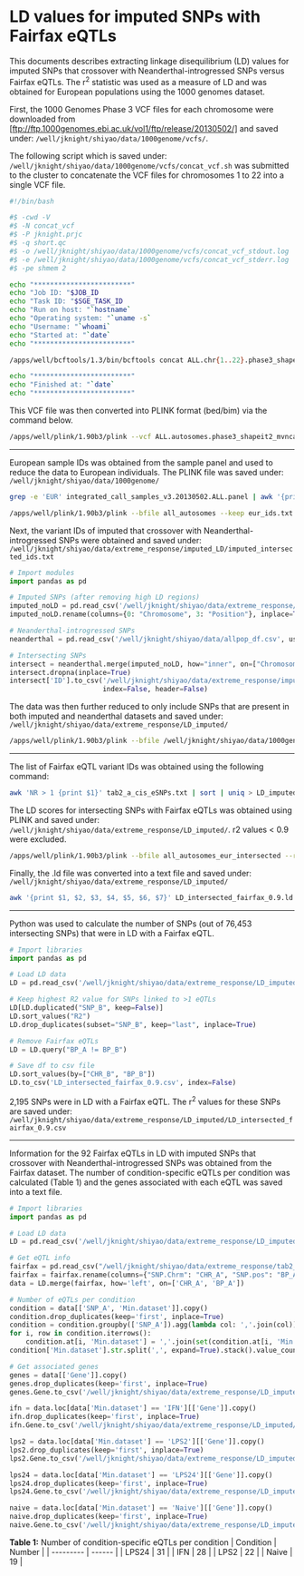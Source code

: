 # LD values for imputed SNPs with Fairfax eQTLs

This documents describes extracting linkage disequilibrium (LD) values for imputed SNPs that crossover with Neanderthal-introgressed SNPs versus Fairfax eQTLs. The r<sup>2</sup> statistic was used as a measure of LD and was obtained for European populations using the 1000 genomes dataset.

First, the 1000 Genomes Phase 3 VCF files for each chromosome were downloaded from [ftp://ftp.1000genomes.ebi.ac.uk/vol1/ftp/release/20130502/] and saved under: `/well/jknight/shiyao/data/1000genome/vcfs/`.

The following script which is saved under: `/well/jknight/shiyao/data/1000genome/vcfs/concat_vcf.sh` was submitted to the cluster to concatenate the VCF files for chromosomes 1 to 22 into a single VCF file.

```bash
#!/bin/bash

#$ -cwd -V
#$ -N concat_vcf
#$ -P jknight.prjc
#$ -q short.qc
#$ -o /well/jknight/shiyao/data/1000genome/vcfs/concat_vcf_stdout.log
#$ -e /well/jknight/shiyao/data/1000genome/vcfs/concat_vcf_stderr.log
#$ -pe shmem 2

echo "************************"
echo "Job ID: "$JOB_ID
echo "Task ID: "$SGE_TASK_ID
echo "Run on host: "`hostname`
echo "Operating system: "`uname -s`
echo "Username: "`whoami`
echo "Started at: "`date`
echo "************************"

/apps/well/bcftools/1.3/bin/bcftools concat ALL.chr{1..22}.phase3_shapeit2_mvncall_integrated_v5a.20130502.genotypes.vcf.gz -Oz -o  ALL.autosomes.phase3_shapeit2_mvncall_integrated_v5a.20130502.genotypes.vcf.gz

echo "************************"
echo "Finished at: "`date`
echo "************************"
```

This VCF file was then converted into PLINK format (bed/bim) via the command below.

```bash
/apps/well/plink/1.90b3/plink --vcf ALL.autosomes.phase3_shapeit2_mvncall_integrated_v5a.20130502.genotypes.vcf.gz --make-bed --out ../all_autosomes
```

---

European sample IDs was obtained from the sample panel and used to reduce the data to European individuals. The PLINK file was saved under: `/well/jknight/shiyao/data/1000genome/`

```bash
grep -e 'EUR' integrated_call_samples_v3.20130502.ALL.panel | awk '{print $1, $1}' > ../eur_ids.txt

/apps/well/plink/1.90b3/plink --bfile all_autosomes --keep eur_ids.txt --make-bed --out all_autosomes_eur
```

Next, the variant IDs of imputed that crossover with Neanderthal-introgressed SNPs were obtained and saved under: `/well/jknight/shiyao/data/extreme_response/imputed_LD/imputed_intersected_ids.txt`
```python
# Import modules
import pandas as pd

# Imputed SNPs (after removing high LD regions)
imputed_noLD = pd.read_csv('/well/jknight/shiyao/data/extreme_response/imputation/info_0.9/fairfax_eqtl_genotyping_NoLongRangeLD.bim', sep='\t', header=None, usecols=[0, 3])
imputed_noLD.rename(columns={0: "Chromosome", 3: "Position"}, inplace=True)

# Neanderthal-introgressed SNPs
neanderthal = pd.read_csv('/well/jknight/shiyao/data/allpop_df.csv', usecols=['Chromosome', 'Position', 'ID'])

# Intersecting SNPs
intersect = neanderthal.merge(imputed_noLD, how="inner", on=["Chromosome", "Position"])
intersect.dropna(inplace=True)
intersect['ID'].to_csv('/well/jknight/shiyao/data/extreme_response/imputed_LD/imputed_intersected_ids.txt',
                       index=False, header=False)
```

The data was then further reduced to only include SNPs that are present in both imputed and neanderthal datasets and saved under: `/well/jknight/shiyao/data/extreme_response/LD_imputed/`
 
```bash
/apps/well/plink/1.90b3/plink --bfile /well/jknight/shiyao/data/1000genome/all_autosomes_eur --extract imputed_intersected_ids.txt --make-bed --out all_autosomes_eur_intersected
```

---

The list of Fairfax eQTL variant IDs was obtained using the following command:

```bash
awk 'NR > 1 {print $1}' tab2_a_cis_eSNPs.txt | sort | uniq > LD_imputed/fairfax_eQTLs.txt
```

The LD scores for intersecting SNPs with Fairfax eQTLs was obtained using PLINK and saved under: `/well/jknight/shiyao/data/extreme_response/LD_imputed/`. r2 values < 0.9 were excluded.

```bash
/apps/well/plink/1.90b3/plink --bfile all_autosomes_eur_intersected --r2 --ld-window 100000 --ld-window-kb 10000000 --ld-window-r2 0.9 --ld-snp-list fairfax_eQTLs.txt --out LD_intersected_fairfax_0.9
```

Finally, the .ld file was converted into a text file and saved under: `/well/jknight/shiyao/data/extreme_response/LD_imputed/`
```bash
awk '{print $1, $2, $3, $4, $5, $6, $7}' LD_intersected_fairfax_0.9.ld > LD_intersected_fairfax_0.9.txt
```

---

Python was used to calculate the number of SNPs (out of 76,453 intersecting SNPs) that were in LD with a Fairfax eQTL.

```python
# Import libraries
import pandas as pd

# Load LD data
LD = pd.read_csv('/well/jknight/shiyao/data/extreme_response/LD_imputed/LD_intersected_fairfax_0.9.txt', sep=' ')

# Keep highest R2 value for SNPs linked to >1 eQTLs
LD[LD.duplicated("SNP_B", keep=False)]
LD.sort_values("R2")
LD.drop_duplicates(subset="SNP_B", keep="last", inplace=True)

# Remove Fairfax eQTLs
LD = LD.query("BP_A != BP_B")

# Save df to csv file
LD.sort_values(by=["CHR_B", "BP_B"])
LD.to_csv('LD_intersected_fairfax_0.9.csv', index=False)
```

2,195 SNPs were in LD with a Fairfax eQTL. The r<sup>2</sup> values for these SNPs are saved under: `/well/jknight/shiyao/data/extreme_response/LD_imputed/LD_intersected_fairfax_0.9.csv`

---

Information for the 92 Fairfax eQTLs in LD with imputed SNPs that crossover with Neanderthal-introgressed SNPs was obtained from the Fairfax dataset. The number of condition-specific eQTLs per condition was calculated (Table 1) and the genes associated with each eQTL was saved into a text file.

```python
# Import libraries
import pandas as pd

# Load LD data
LD = pd.read_csv('/well/jknight/shiyao/data/extreme_response/LD_imputed/LD_intersected_fairfax_0.9.csv')

# Get eQTL info
fairfax = pd.read_csv("/well/jknight/shiyao/data/extreme_response/tab2_a_cis_eSNPs.txt", sep="\t", usecols=["Gene", "SNP.Chrm", "SNP.pos", "Min.dataset"])
fairfax = fairfax.rename(columns={"SNP.Chrm": "CHR_A", "SNP.pos": "BP_A"})
data = LD.merge(fairfax, how='left', on=['CHR_A', 'BP_A'])

# Number of eQTLs per condition
condition = data[['SNP_A', 'Min.dataset']].copy()
condition.drop_duplicates(keep='first', inplace=True)
condition = condition.groupby(['SNP_A']).agg(lambda col: ','.join(col))
for i, row in condition.iterrows():
    condition.at[i, 'Min.dataset'] = ','.join(set(condition.at[i, 'Min.dataset'].split(',')))
condition['Min.dataset'].str.split(',', expand=True).stack().value_counts()

# Get associated genes
genes = data[['Gene']].copy()
genes.drop_duplicates(keep='first', inplace=True)
genes.Gene.to_csv('/well/jknight/shiyao/data/extreme_response/LD_imputed/genes.txt', index=False, header=False)

ifn = data.loc[data['Min.dataset'] == 'IFN'][['Gene']].copy()
ifn.drop_duplicates(keep='first', inplace=True)
ifn.Gene.to_csv('/well/jknight/shiyao/data/extreme_response/LD_imputed/genes_ifn.txt', index=False, header=False)

lps2 = data.loc[data['Min.dataset'] == 'LPS2'][['Gene']].copy()
lps2.drop_duplicates(keep='first', inplace=True)
lps2.Gene.to_csv('/well/jknight/shiyao/data/extreme_response/LD_imputed/genes_lps2.txt', index=False, header=False)

lps24 = data.loc[data['Min.dataset'] == 'LPS24'][['Gene']].copy()
lps24.drop_duplicates(keep='first', inplace=True)
lps24.Gene.to_csv('/well/jknight/shiyao/data/extreme_response/LD_imputed/genes_lps24.txt', index=False, header=False)

naive = data.loc[data['Min.dataset'] == 'Naive'][['Gene']].copy()
naive.drop_duplicates(keep='first', inplace=True)
naive.Gene.to_csv('/well/jknight/shiyao/data/extreme_response/LD_imputed/genes_naive.txt', index=False, header=False)
```

**Table 1:** Number of condition-specific eQTLs per condition
| Condition | Number |
| --------- | ------ |
| LPS24 | 31 |
| IFN | 28 |
| LPS2 | 22 |
| Naive | 19 |
